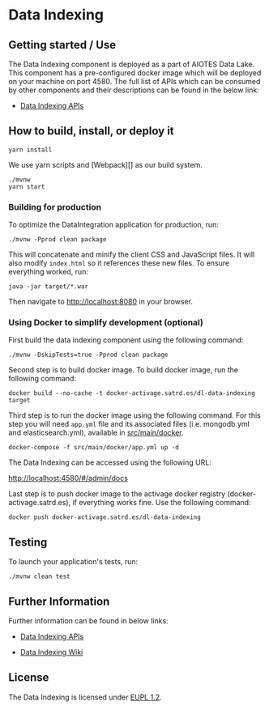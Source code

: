 # Data Indexing


## Getting started / Use

The Data Indexing component is deployed as a part of AIOTES Data Lake. This component has a pre-configured docker image which will be deployed 
on your machine on port 4580. The full list of APIs which can be consumed by other components and their descriptions 
can be found in the below link:
* [Data Indexing APIs](https://git.activageproject.eu/Data_Analytics/DL-Data_Indexing/wiki/+Data+Integration+Engine+API)

## How to build, install, or deploy it

    yarn install

We use yarn scripts and [Webpack][] as our build system.

    ./mvnw
    yarn start

### Building for production

To optimize the DataIntegration application for production, run:

    ./mvnw -Pprod clean package

This will concatenate and minify the client CSS and JavaScript files. It will also modify `index.html` so it references these new files.
To ensure everything worked, run:

    java -jar target/*.war

Then navigate to [http://localhost:8080](http://localhost:8080) in your browser.

### Using Docker to simplify development (optional)

First build the data indexing component using the following command:

    ./mvnw -DskipTests=true -Pprod clean package

Second step is to build docker image. To build docker image, run the following command:

    docker build --no-cache -t docker-activage.satrd.es/dl-data-indexing target
    

Third step is to run the docker image using the following command. For this step you will need `app.yml` file and its associated files (i.e. mongodb.yml and elasticsearch.yml), available in [src/main/docker](src/main/docker).

    docker-compose -f src/main/docker/app.yml up -d

The Data Indexing can be accessed using the following URL:

[http://localhost:4580/#/admin/docs](http://localhost:4580/#/admin/docs)


Last step is to push docker image to the activage docker registry (docker-activage.satrd.es), if everything works fine. Use the following command:

    docker push docker-activage.satrd.es/dl-data-indexing

## Testing

To launch your application's tests, run:

    ./mvnw clean test

## Further Information

Further information can be found in below links:

* [Data Indexing APIs](https://git.activageproject.eu/Data_Analytics/DL-Data_Indexing/wiki/+Data+Integration+Engine+API)

* [Data Indexing Wiki](https://git.activageproject.eu/Data_Analytics/DL-Data_Indexing/wiki/_pages)

## License
    
The Data Indexing is licensed under [EUPL 1.2](https://eupl.eu/).



<!--- For example, to start a mongodb database in a docker container, run:

    docker-compose -f src/main/docker/mongodb.yml up -d

To stop it and remove the container, run:

    docker-compose -f src/main/docker/mongodb.yml down

You can also fully dockerize your application and all the services that it depends on.
To achieve this, first build a docker image of your app by running:

    ./mvnw verify -Pprod dockerfile:build dockerfile:tag@version dockerfile:tag@commit

Then run:

    docker-compose -f src/main/docker/app.yml up -d
    -->
